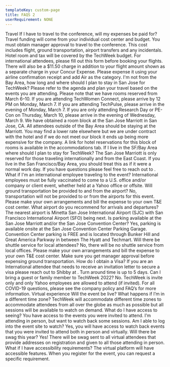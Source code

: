 ```yaml
---
templateKey: custom-page
title: FAQS 2
userRequirement: NONE
---
```

Travel If I have to travel to the conference, will my expenses be paid for? Travel funding will come from your individual cost center and budget. You must obtain manager approval to travel to the conference. This cost includes flight, ground transportation, airport transfers and any incidentals. Hotel room and tax will be covered by the TechWeek budget. For international attendees, please fill out this form before booking your flights. There will also be a $11.50 charge in addition to your flight amount shown as a separate charge in your Concur Expense. Please expense it using your airline confirmation receipt and add Air as the category. I'm not from the Bay Area, how long and where should I plan to stay in San Jose for TechWeek? Please refer to the agenda and plan your travel based on the events you are attending. Please note that we have rooms reserved from March 6–10. If you are attending TechWomen Connect, please arrive by 12 PM on Monday, March 7. If you are attending TechPulse, please arrive in the evening of Monday, March 7. If you are only attending Research Day or PE-Con on Thursday, March 10, please arrive in the evening of Wednesday, March 9. We have obtained a room block at the San Jose Marriott in San Jose, CA. All attendees outside of the Bay Area should be staying at the Marriott. You may find a lower rate elsewhere but we are under contract with the hotel and if we do not meet our block it ends up being more expensive for the company. A link for hotel reservations for this block of rooms is available in the accommodations tab. If I live in the SF/Bay Area where should I plan to stay for TechWeek? The San Jose Marriott is only reserved for those traveling internationally and from the East Coast. If you live in the San Francisco/Bay Area, you should treat this as if it were a normal work day. If you have questions please feel free to reach out to . What if I'm an international employee traveling to the event? International employees must be fully vaccinated to come to a U.S. office and/or company or client event, whether held at a Yahoo office or offsite. Will ground transportation be provided to and from the airport? No, transportation will not be provided to or from the airports for this event. Please make your own arrangements and bill the expense to your own T&amp;E cost center. What airport do you recommend for arrivals and departures? The nearest airport is Minetta San Jose International Airport (SJC) with San Francisco International Airport (SFO) being next. Is parking available at the San Jose Marriott and/or the San Jose Convention Center? Yes, parking is available onsite at the San Jose Convention Center Parking Garage. Convention Center parking is FREE and is located through Bunker Hill and Great America Parkway in between The Hyatt and Techmart. Will there be shuttle service for local attendees? No, there will be no shuttle service from local offices. Please make your own arrangements and bill the expense to your own T&amp;E cost center. Make sure you get manager approval before expensing ground transportation. How do I obtain a Visa? If you are an International attendee that needs to receive an invitation letter to secure a visa please reach out to Shibby at . Turn around time is up to 5 days. Can I bring a guest or family member to TechWeek 2022? No. TechWeek is invite only and only Yahoo employees are allowed to attend (if invited). For all COVID-19 questions, please see the company policy and FAQ’s for more information. Virtual experience Will the event be live? What happens if I’m in a different time zone? TechWeek will accommodate different time zones to accommodate attendees from all over the globe as much as possible but all sessions will be available to watch on demand. What do I have access to seeing? You have access to the events you were invited to attend. I’m attending in person, but want to watch back some sessions. Am I able to log into the event site to watch? Yes, you will have access to watch back events that you were invited to attend both in person and virtually. Will there be swag this year? Yes! There will be swag sent to all virtual attendees that provide addresses on registration and given to all those attending in person. What if I have accessibility requirements? The virtual platform will have accessible features. When you register for the event, you can request a specific requirement.